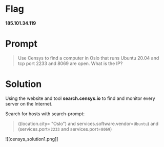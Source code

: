 # Flag

**185.101.34.119**
# Prompt

>Use Censys to find a computer in Oslo that runs Ubuntu 20.04 and tcp port 2233 and 8069 are open. What is the IP?

# Solution

Using the website and tool **search.censys.io** to find and monitor every server on the Internet.

Search for hosts with search-prompt:
> ((location.city= "Oslo") and services.software.vendor=`Ubuntu`) and (services.port=`2233` and services.port=`8069`)

![[censys_solution1.png]]